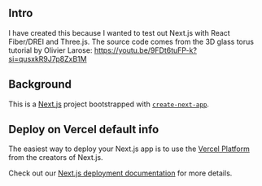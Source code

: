 ## Intro

I have created this because I wanted to test out Next.js with React Fiber/DREI and Three.js. The source code comes from the 3D glass torus tutorial by Olivier Larose: https://youtu.be/9FDt6tuFP-k?si=qusxkR9J7p8ZxB1M

## Background

This is a [Next.js](https://nextjs.org/) project bootstrapped with [`create-next-app`](https://github.com/vercel/next.js/tree/canary/packages/create-next-app).

## Deploy on Vercel default info

The easiest way to deploy your Next.js app is to use the [Vercel Platform](https://vercel.com/new?utm_medium=default-template&filter=next.js&utm_source=create-next-app&utm_campaign=create-next-app-readme) from the creators of Next.js.

Check out our [Next.js deployment documentation](https://nextjs.org/docs/deployment) for more details.
